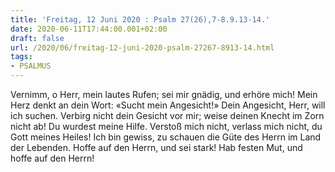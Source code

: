 ```yaml
---
title: 'Freitag, 12 Juni 2020 : Psalm 27(26),7-8.9.13-14.'
date: 2020-06-11T17:44:00.001+02:00
draft: false
url: /2020/06/freitag-12-juni-2020-psalm-27267-8913-14.html
tags: 
- PSALMUS
---
```


Vernimm, o Herr, mein lautes Rufen; sei mir gnädig, und erhöre mich! Mein Herz denkt an dein Wort: «Sucht mein Angesicht!» Dein Angesicht, Herr, will ich suchen. Verbirg nicht dein Gesicht vor mir; weise deinen Knecht im Zorn nicht ab! Du wurdest meine Hilfe. Verstoß mich nicht, verlass mich nicht, du Gott meines Heiles! Ich bin gewiss, zu schauen die Güte des Herrn im Land der Lebenden. Hoffe auf den Herrn, und sei stark! Hab festen Mut, und hoffe auf den Herrn!
